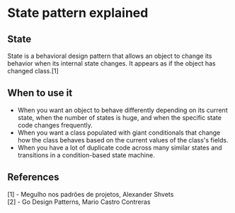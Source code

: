 # State pattern explained

## State
State is a behavioral design pattern that allows an object to change its behavior when its internal state changes. It appears as if the object has changed class.[1]

## When to use it
* When you want an object to behave differently depending on its current state, when the number of states is huge, and when the specific state code changes frequently.
* When you want a class populated with giant conditionals that change how the class behaves based on the current values ​​of the class's fields.
* When you have a lot of duplicate code across many similar states and transitions in a condition-based state machine.

## References
[1] - Megulho nos padrões de projetos, Alexander Shvets  
[2] - Go Design Patterns, Mario Castro Contreras